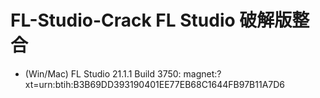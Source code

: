 # FL-Studio-Crack FL Studio 破解版整合

- (Win/Mac) FL Studio 21.1.1 Build 3750: magnet:?xt=urn:btih:B3B69DD393190401EE77EB68C1644FB97B11A7D6
